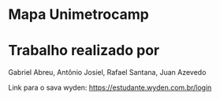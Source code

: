 # Mapa Unimetrocamp

# Trabalho realizado por
Gabriel Abreu, Antônio Josiel, Rafael Santana, Juan Azevedo

Link para o sava wyden: https://estudante.wyden.com.br/login
